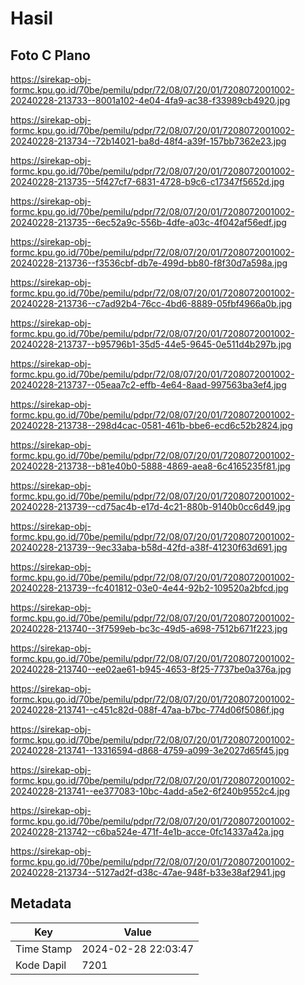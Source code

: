 # Hasil

## Foto C Plano

https://sirekap-obj-formc.kpu.go.id/70be/pemilu/pdpr/72/08/07/20/01/7208072001002-20240228-213733--8001a102-4e04-4fa9-ac38-f33989cb4920.jpg

https://sirekap-obj-formc.kpu.go.id/70be/pemilu/pdpr/72/08/07/20/01/7208072001002-20240228-213734--72b14021-ba8d-48f4-a39f-157bb7362e23.jpg

https://sirekap-obj-formc.kpu.go.id/70be/pemilu/pdpr/72/08/07/20/01/7208072001002-20240228-213735--5f427cf7-6831-4728-b9c6-c17347f5652d.jpg

https://sirekap-obj-formc.kpu.go.id/70be/pemilu/pdpr/72/08/07/20/01/7208072001002-20240228-213735--6ec52a9c-556b-4dfe-a03c-4f042af56edf.jpg

https://sirekap-obj-formc.kpu.go.id/70be/pemilu/pdpr/72/08/07/20/01/7208072001002-20240228-213736--f3536cbf-db7e-499d-bb80-f8f30d7a598a.jpg

https://sirekap-obj-formc.kpu.go.id/70be/pemilu/pdpr/72/08/07/20/01/7208072001002-20240228-213736--c7ad92b4-76cc-4bd6-8889-05fbf4966a0b.jpg

https://sirekap-obj-formc.kpu.go.id/70be/pemilu/pdpr/72/08/07/20/01/7208072001002-20240228-213737--b95796b1-35d5-44e5-9645-0e511d4b297b.jpg

https://sirekap-obj-formc.kpu.go.id/70be/pemilu/pdpr/72/08/07/20/01/7208072001002-20240228-213737--05eaa7c2-effb-4e64-8aad-997563ba3ef4.jpg

https://sirekap-obj-formc.kpu.go.id/70be/pemilu/pdpr/72/08/07/20/01/7208072001002-20240228-213738--298d4cac-0581-461b-bbe6-ecd6c52b2824.jpg

https://sirekap-obj-formc.kpu.go.id/70be/pemilu/pdpr/72/08/07/20/01/7208072001002-20240228-213738--b81e40b0-5888-4869-aea8-6c4165235f81.jpg

https://sirekap-obj-formc.kpu.go.id/70be/pemilu/pdpr/72/08/07/20/01/7208072001002-20240228-213739--cd75ac4b-e17d-4c21-880b-9140b0cc6d49.jpg

https://sirekap-obj-formc.kpu.go.id/70be/pemilu/pdpr/72/08/07/20/01/7208072001002-20240228-213739--9ec33aba-b58d-42fd-a38f-41230f63d691.jpg

https://sirekap-obj-formc.kpu.go.id/70be/pemilu/pdpr/72/08/07/20/01/7208072001002-20240228-213739--fc401812-03e0-4e44-92b2-109520a2bfcd.jpg

https://sirekap-obj-formc.kpu.go.id/70be/pemilu/pdpr/72/08/07/20/01/7208072001002-20240228-213740--3f7599eb-bc3c-49d5-a698-7512b671f223.jpg

https://sirekap-obj-formc.kpu.go.id/70be/pemilu/pdpr/72/08/07/20/01/7208072001002-20240228-213740--ee02ae61-b945-4653-8f25-7737be0a376a.jpg

https://sirekap-obj-formc.kpu.go.id/70be/pemilu/pdpr/72/08/07/20/01/7208072001002-20240228-213741--c451c82d-088f-47aa-b7bc-774d06f5086f.jpg

https://sirekap-obj-formc.kpu.go.id/70be/pemilu/pdpr/72/08/07/20/01/7208072001002-20240228-213741--13316594-d868-4759-a099-3e2027d65f45.jpg

https://sirekap-obj-formc.kpu.go.id/70be/pemilu/pdpr/72/08/07/20/01/7208072001002-20240228-213741--ee377083-10bc-4add-a5e2-6f240b9552c4.jpg

https://sirekap-obj-formc.kpu.go.id/70be/pemilu/pdpr/72/08/07/20/01/7208072001002-20240228-213742--c6ba524e-471f-4e1b-acce-0fc14337a42a.jpg

https://sirekap-obj-formc.kpu.go.id/70be/pemilu/pdpr/72/08/07/20/01/7208072001002-20240228-213734--5127ad2f-d38c-47ae-948f-b33e38af2941.jpg


## Metadata

| Key        | Value               |
| ---------- | ------------------- |
| Time Stamp | 2024-02-28 22:03:47 |
| Kode Dapil | 7201                |



